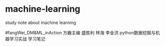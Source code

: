 # machine-learning
study note about machine learning


#fangWei_DM&ML_inAction
方巍主编 盛胜利  林海  李金洪
python数据挖掘与机器学习实战  学习笔记
